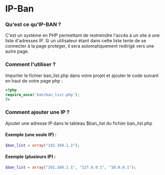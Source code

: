 # IP-Ban

### Qu'est ce qu'IP-BAN ?

C'est un système en PHP permettant de restreindre l'accès à un site à une liste d'adresses IP. Si un utilisateur étant dans cette liste tente de se connecter à la page protéger, il sera automatiquement redirigé vers une autre page.

### Comment l'utiliser ?

Importer le fichier ban_list.php dans votre projet et ajouter le code suivant en haut de votre page php :

```php
<?php
require_once('ban/ban_list.php');
?>
```

### Comment ajouter une IP ?

Ajouter une adresse IP dans le tableau $ban_list du fichier ban_list.php

#### Exemple (une seule IP) :
```php
$ban_list = array("192.168.1.1");
```

#### Exemple (plusieurs IP) :
```php
$ban_list = array("192.168.1.1", "127.0.0.1", "10.0.0.1");
```